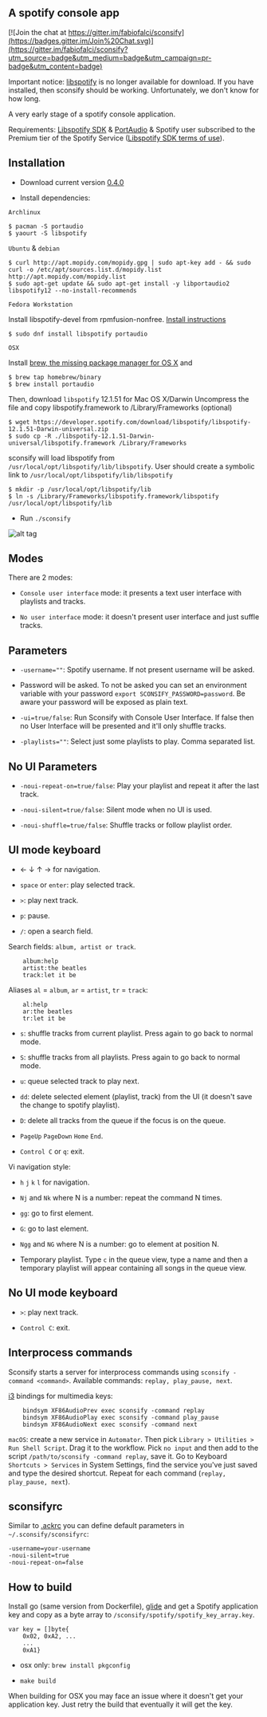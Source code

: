 A spotify console app
---------------------

[![Join the chat at https://gitter.im/fabiofalci/sconsify](https://badges.gitter.im/Join%20Chat.svg)](https://gitter.im/fabiofalci/sconsify?utm_source=badge&utm_medium=badge&utm_campaign=pr-badge&utm_content=badge)

Important notice: [libspotify](https://developer.spotify.com/technologies/libspotify/) is no longer available for download. If you have installed, then sconsify should be working. Unfortunately, we don't know for how long.

A very early stage of a spotify console application.

Requirements: [Libspotify SDK](https://developer.spotify.com/technologies/libspotify/) & [PortAudio](http://www.portaudio.com/) & Spotify user subscribed to the Premium tier of the Spotify Service ([Libspotify SDK terms of use](https://developer.spotify.com/developer-terms-of-use/)).


Installation
------------

* Download current version [0.4.0](https://github.com/fabiofalci/sconsify/releases) 

* Install dependencies:

`Archlinux`

	$ pacman -S portaudio
	$ yaourt -S libspotify

`Ubuntu` & `debian`

	$ curl http://apt.mopidy.com/mopidy.gpg | sudo apt-key add - && sudo curl -o /etc/apt/sources.list.d/mopidy.list http://apt.mopidy.com/mopidy.list
	$ sudo apt-get update && sudo apt-get install -y libportaudio2 libspotify12 --no-install-recommends 

`Fedora Workstation`

Install libspotify-devel from rpmfusion-nonfree. [Install instructions](https://rpmfusion.org/Configuration/)

	$ sudo dnf install libspotify portaudio

`OSX`

Install [brew, the missing package manager for OS X](http://brew.sh/) and

	$ brew tap homebrew/binary
	$ brew install portaudio

Then, download `libspotify` 12.1.51 for Mac OS X/Darwin
Uncompress the file and copy libspotify.framework to /Library/Frameworks (optional)
	
	$ wget https://developer.spotify.com/download/libspotify/libspotify-12.1.51-Darwin-universal.zip
	$ sudo cp -R ./libspotify-12.1.51-Darwin-universal/libspotify.framework /Library/Frameworks
	
sconsify will load libspotify from `/usr/local/opt/libspotify/lib/libspotify`. User should create a symbolic link to `/usr/local/opt/libspotify/lib/libspotify`

	$ mkdir -p /usr/local/opt/libspotify/lib
	$ ln -s /Library/Frameworks/libspotify.framework/libspotify /usr/local/opt/libspotify/lib

* Run `./sconsify`

![alt tag](https://raw.githubusercontent.com/wiki/fabiofalci/sconsify/sconsify.png)

Modes
-----

There are 2 modes: 

* `Console user interface` mode: it presents a text user interface with playlists and tracks.

* `No user interface` mode: it doesn't present user interface and just suffle tracks.


Parameters
----------

* `-username=""`: Spotify username. If not present username will be asked.

* Password will be asked. To not be asked you can set an environment variable with your password `export SCONSIFY_PASSWORD=password`. Be aware your password will be exposed as plain text.

* `-ui=true/false`: Run Sconsify with Console User Interface. If false then no User Interface will be presented and it'll only shuffle tracks.

* `-playlists=""`: Select just some playlists to play. Comma separated list.


No UI Parameters
----------------

* `-noui-repeat-on=true/false`: Play your playlist and repeat it after the last track.

* `-noui-silent=true/false`: Silent mode when no UI is used.

* `-noui-shuffle=true/false`: Shuffle tracks or follow playlist order.


UI mode keyboard 
----------------

* &larr; &darr; &uarr; &rarr; for navigation.

* `space` or `enter`: play selected track.

* `>`: play next track.

* `p`: pause.

* `/`: open a search field.

Search fields: `album, artist or track`. 

```
    album:help
    artist:the beatles
    track:let it be
```

Aliases `al` = `album`, `ar` = `artist`, `tr` = `track`:

```
    al:help
    ar:the beatles
    tr:let it be
```

* `s`: shuffle tracks from current playlist. Press again to go back to normal mode.

* `S`: shuffle tracks from all playlists. Press again to go back to normal mode.

* `u`: queue selected track to play next.

* `dd`: delete selected element (playlist, track) from the UI (it doesn't save the change to spotify playlist).

* `D`: delete all tracks from the queue if the focus is on the queue.

* `PageUp` `PageDown` `Home` `End`. 

* `Control C` or `q`: exit.

Vi navigation style:

* `h` `j` `k` `l` for navigation.

* `Nj` and `Nk` where N is a number: repeat the command N times.

* `gg`: go to first element. 

* `G`: go to last element.

* `Ngg` and `NG` where N is a number: go to element at position N. 

* Temporary playlist. Type `c` in the queue view, type a name and then a temporary playlist will appear containing all songs in the queue view.


No UI mode keyboard 
-------------------

* `>`: play next track.

* `Control C`: exit.

Interprocess commands
--------------------

Sconsify starts a server for interprocess commands using `sconsify -command <command>`. Available commands: `replay, play_pause, next`. 

[i3](http://i3wm.org/) bindings for multimedia keys:

```
    bindsym XF86AudioPrev exec sconsify -command replay
    bindsym XF86AudioPlay exec sconsify -command play_pause
    bindsym XF86AudioNext exec sconsify -command next
```

`macOS`: create a new service in `Automator`. Then pick `Library > Utilities > Run Shell Script`. Drag it to the workflow. Pick `no input` and then add to the script `/path/to/sconsify -command replay`, save it. Go to Keyboard `Shortcuts > Services` in System Settings, find the service you've just saved and type the desired shortcut. Repeat for each command (`replay, play_pause, next`).

sconsifyrc
----------

Similar to [.ackrc](http://beyondgrep.com/documentation/) you can define default parameters in `~/.sconsify/sconsifyrc`:

	-username=your-username
	-noui-silent=true 
	-noui-repeat-on=false


How to build
---------------------------------

Install go (same version from Dockerfile), [glide](https://glide.sh/) and get a Spotify application key and copy as a byte array to `/sconsify/spotify/spotify_key_array.key`.

	var key = []byte{
	    0x02, 0xA2, ...
	    ...
	    0xA1}

* osx only: `brew install pkgconfig`

* `make build`

When building for OSX you may face an issue where it doesn't get your application key. Just retry the build that eventually it will get the key.
